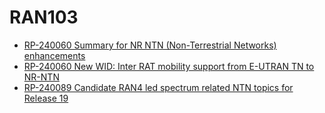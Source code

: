 # RAN103
- [RP-240060 Summary for NR NTN (Non-Terrestrial Networks) enhancements](https://github.com/omusubi5g/tdoc.github.io/RAN103/RP-240060_Summary_NTNenh.html)
- [RP-240060 New WID: Inter RAT mobility support from E-UTRAN TN to NR-NTN](https://github.com/omusubi5g/tdoc.github.io/RAN103/RP-240061_mobilityTN-NTN.html)
- [RP-240089 Candidate RAN4 led spectrum related NTN topics for Release 19 ](https://github.com/omusubi5g/tdoc.github.io/RAN103/RP-240089_Candidatespectrum.html)
